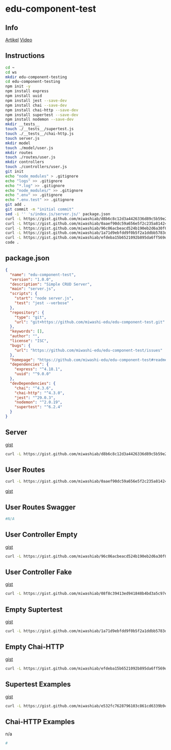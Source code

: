 # edu-component-test

## Info

[Artikel](https://rahmanfadhil.com/test-express-with-supertest/)
[Video](https://www.youtube.com/watch?v=r5L1XRZaCR0)

## Instructions

```bash
cd ~
cd ws
mkdir edu-component-testing
cd edu-component-testing
npm init -y
npm install express
npm install uuid
npm install jest --save-dev
npm install chai --save-dev
npm install chai-http --save-dev
npm install supertest --save-dev
npm install nodemon --save-dev
mkdir __tests__
touch ./__tests__/supertest.js
touch ./__tests__/chai-http.js
touch server.js
mkdir model
touch ./model/user.js
mkdir routes
touch ./routes/user.js
mkdir controllers
touch ./controllers/user.js
git init
echo "node_modules" > .gitignore
echo "logs" >> .gitignore
echo "*.log" >> .gitignore
echo "node_modules/" >> .gitignore
echo ".env" >> .gitignore
echo ".env.test" >> .gitignore
git add .
git commit -m "initial commit"
sed -i '' 's/index.js/server.js/' package.json
curl -L https://gist.github.com/miwashiab/d8b6c8c12d3a4426336d89c5b59e2682/raw/server.js -o server.js
curl -L https://gist.github.com/miwashiab/0aaef90dc59a656e5f2c235a81424537/raw/user.js -o ./routes/user.js
curl -L https://gist.github.com/miwashiab/96c06acbeacd524b190eb2d6a30f0aef/raw/user.js -o ./controllers/user.js
curl -L https://gist.github.com/miwashiab/1a71d9ebfdd9f0b5f2a1ddbb5783d37b/raw/supertest.js -o ./__tests__/supertest.js
curl -L https://gist.github.com/miwashiab/efdeba15b6521092b895da6ff569dd93/raw/chai-http.js -o ./__tests__/chai-http.js
code .
```
## package.json

```json
{
  "name": "edu-component-test",
  "version": "1.0.0",
  "description": "Simple CRUD Server",
  "main": "server.js",
  "scripts": {
    "start": "node server.js",
    "test": "jest --verbose"
  },
  "repository": {
    "type": "git",
    "url": "git+https://github.com/miwashi-edu/edu-component-test.git"
  },
  "keywords": [],
  "author": "",
  "license": "ISC",
  "bugs": {
    "url": "https://github.com/miwashi-edu/edu-component-test/issues"
  },
  "homepage": "https://github.com/miwashi-edu/edu-component-test#readme",
  "dependencies": {
    "express": "^4.18.1",
    "uuid": "^9.0.0"
  },
  "devDependencies": {
    "chai": "^4.3.6",
    "chai-http": "^4.3.0",
    "jest": "^29.0.3",
    "nodemon": "^2.0.19",
    "supertest": "^6.2.4"
  }
}
```

## Server
[gist](https://gist.github.com/miwashiab/d8b6c8c12d3a4426336d89c5b59e2682)  

```bash
curl -L https://gist.github.com/miwashiab/d8b6c8c12d3a4426336d89c5b59e2682/raw/server.js -o server.js
```

## User Routes
```bash
curl -L https://gist.github.com/miwashiab/0aaef90dc59a656e5f2c235a81424537/raw/user.js -o ./routes/user.js
```
[gist](https://gist.github.com/miwashiab/0aaef90dc59a656e5f2c235a81424537)

## User Routes Swagger

```bash
#N/A
```

## User Controller Empty
[gist](https://gist.github.com/miwashiab/96c06acbeacd524b190eb2d6a30f0aef)  
```bash
curl -L https://gist.github.com/miwashiab/96c06acbeacd524b190eb2d6a30f0aef/raw/user.js -o ./controllers/user.js
```


## User Controller Fake

[gist](https://gist.github.com/miwashiab/08f8c39413ed941848b4bd3a5c97e24d)

```bash
curl -L https://gist.github.com/miwashiab/08f8c39413ed941848b4bd3a5c97e24d/raw/user.js -o ./controllers/user.js
```

## Empty Suptertest
[gist](https://gist.github.com/miwashiab/1a71d9ebfdd9f0b5f2a1ddbb5783d37b)

```bash
curl -L https://gist.github.com/miwashiab/1a71d9ebfdd9f0b5f2a1ddbb5783d37b/raw/supertest.js -o ./__tests__/supertest.js
```

## Empty Chai-HTTP
[gist](https://gist.github.com/miwashiab/efdeba15b6521092b895da6ff569dd93)

```bash
curl -L https://gist.github.com/miwashiab/efdeba15b6521092b895da6ff569dd93/raw/chai-http.js -o ./__tests__/chai-http.js
```

## Supertest Examples
[gist](https://gist.github.com/miwashiab/e532fc7628796103c861cd6339b9c18e)

```bash
curl -L https://gist.github.com/miwashiab/e532fc7628796103c861cd6339b9c18e/raw/supertest.js -o ./__tests__/supertest.js
```

## Chai-HTTP Examples
n/a

```bash
#
```
